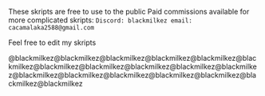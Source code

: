 These skripts are free to use to the public 
Paid commissions available for more complicated skripts: 
``
Discord: blackmilkez
email: cacamalaka2588@gmail.com
`` 

Feel free to edit my skripts

@blackmilkez@blackmilkez@blackmilkez@blackmilkez@blackmilkez@blackmilkez@blackmilkez@blackmilkez@blackmilkez@blackmilkez@blackmilkez@blackmilkez@blackmilkez@blackmilkez@blackmilkez@blackmilkez@blackmilkez@blackmilkez
